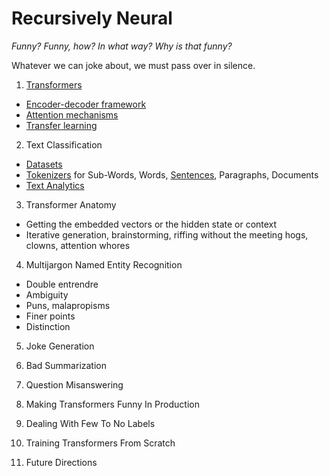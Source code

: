 # Recursively Neural 

*Funny? Funny, how? In what way? Why is that funny?*

Whatever we can joke about, we must pass over in silence.

1. [Transformers](https://github.com/cedrickchee/awesome-transformer-nlp)

* [Encoder-decoder framework](https://medium.com/analytics-vidhya/encoder-decoder-seq2seq-models-clearly-explained-c34186fbf49b)
* [Attention mechanisms](https://github.com/xmu-xiaoma666/External-Attention-pytorch#attention-series)
* [Transfer learning](https://github.com/artix41/awesome-transfer-learning)
2. Text Classification
* [Datasets](https://huggingface.co/datasets)
* [Tokenizers](https://github.com/topics/tokenizer) for Sub-Words, Words, [Sentences](https://github.com/google/sentencepiece), Paragraphs, Documents
* [Text Analytics](https://github.com/dipanjanS/text-analytics-with-python)

3. Transformer Anatomy

* Getting the embedded vectors or the hidden state or context
* Iterative generation, brainstorming, riffing without the meeting hogs, clowns, attention whores

4. Multijargon Named Entity Recognition

* Double entrendre
* Ambiguity
* Puns, malapropisms
* Finer points
* Distinction

5. Joke Generation

6. Bad Summarization

7. Question Misanswering

8. Making Transformers Funny In Production

9. Dealing With Few To No Labels

10. Training Transformers From Scratch

11. Future Directions
